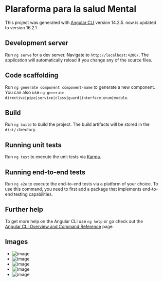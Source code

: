 # Plaraforma para la salud Mental 

This project was generated with [Angular CLI](https://github.com/angular/angular-cli) version 14.2.5. now is updated to version 16.2.1

## Development server

Run `ng serve` for a dev server. Navigate to `http://localhost:4200/`. The application will automatically reload if you change any of the source files.

## Code scaffolding

Run `ng generate component component-name` to generate a new component. You can also use `ng generate directive|pipe|service|class|guard|interface|enum|module`.

## Build

Run `ng build` to build the project. The build artifacts will be stored in the `dist/` directory.

## Running unit tests

Run `ng test` to execute the unit tests via [Karma](https://karma-runner.github.io).

## Running end-to-end tests

Run `ng e2e` to execute the end-to-end tests via a platform of your choice. To use this command, you need to first add a package that implements end-to-end testing capabilities.

## Further help

To get more help on the Angular CLI use `ng help` or go check out the [Angular CLI Overview and Command Reference](https://angular.io/cli) page.

## Images
- ![image](https://github.com/MarioMelendezPichoneau/plataforma_Salud_Mental/assets/71912620/4df3a184-1e25-42bc-bd9d-d4d7512f51ba)
- ![image](https://github.com/MarioMelendezPichoneau/plataforma_Salud_Mental/assets/71912620/10178e54-c692-4977-8b3b-14bce796c5b0)
- ![image](https://github.com/MarioMelendezPichoneau/plataforma_Salud_Mental/assets/71912620/7209f060-eee9-4c8f-b3dd-a03861e18e92)
- ![image](https://github.com/MarioMelendezPichoneau/plataforma_Salud_Mental/assets/71912620/1b759275-ed41-4d01-ae94-33dcc06eb2ae)
- ![image](https://github.com/MarioMelendezPichoneau/plataforma_Salud_Mental/assets/71912620/204959ce-f6a0-4cf5-91dc-8be555a8e0de)






